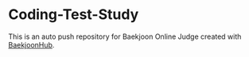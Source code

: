 # Coding-Test-Study
This is an auto push repository for Baekjoon Online Judge created with [BaekjoonHub](https://github.com/BaekjoonHub/BaekjoonHub).
